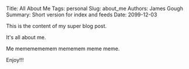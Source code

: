 Title: All About Me
Tags: personal
Slug: about_me
Authors: James Gough
Summary: Short version for index and feeds
Date: 2099-12-03

This is the content of my super blog post.

It's all about me.

Me mememememem mememem meme meme. 

Enjoy!!!